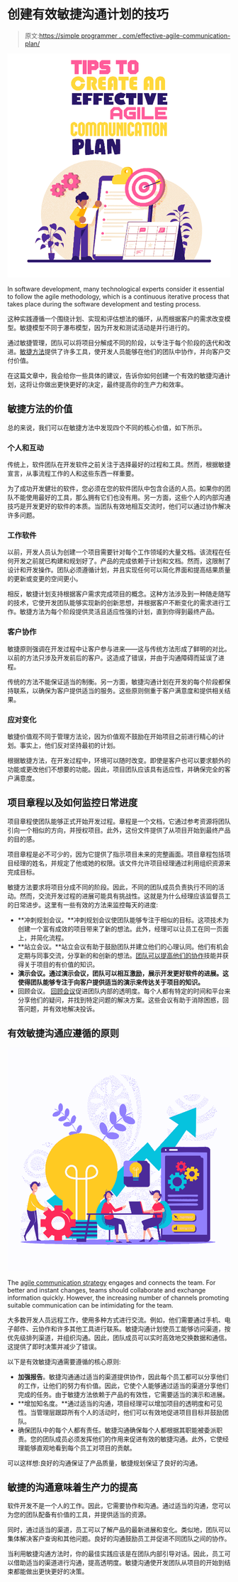 # 创建有效敏捷沟通计划的技巧

> 原文:[https://simple programmer . com/effective-agile-communication-plan/](https://simpleprogrammer.com/effective-agile-communication-plan/)

![effective agile communication plan](img/413ae71c464eb87329b04c50e44b7edd.png)

In software development, many technological experts consider it essential to follow the agile methodology, which is a continuous iterative process that takes place during the software development and testing process.

这种实践遵循一个围绕计划、实现和评估想法的循环，从而根据客户的需求改变模型。敏捷模型不同于瀑布模型，因为开发和测试活动是并行进行的。

通过敏捷管理，团队可以将项目分解成不同的阶段，以专注于每个阶段的迭代和改进。[敏捷方法](https://www.amazon.com/dp/163369870X/makithecompsi-20)提供了许多工具，使开发人员能够在他们的团队中协作，并向客户交付价值。

在这篇文章中，我会给你一些具体的建议，告诉你如何创建一个有效的敏捷沟通计划，这将让你做出更快更好的决定，最终提高你的生产力和效率。

## 敏捷方法的价值

总的来说，我们可以在敏捷方法中发现四个不同的核心价值，如下所示。

### 个人和互动

传统上，软件团队在开发软件之前关注于选择最好的过程和工具。然而，根据敏捷宣言，从事流程工作的人和这些东西一样重要。

为了成功开发健壮的软件，您必须在您的软件团队中包含合适的人员。如果你的团队不能使用最好的工具，那么拥有它们也没有用。另一方面，这些个人的内部沟通技巧是开发更好的软件的本质。当团队有效地相互交流时，他们可以通过协作解决许多问题。

### 工作软件

以前，开发人员认为创建一个项目需要针对每个工作领域的大量文档。该流程在任何开发之前就已构建和规划好了。产品的完成依赖于计划和文档。然而，这限制了设计和开发操作。团队必须遵循计划，并且实现任何可以简化界面和提高结果质量的更新或变更的空间更小。

相反，敏捷计划支持根据客户需求完成项目的概念。这种方法涉及到一种随走随写的技术，它使开发团队能够实现新的创新思想，并根据客户不断变化的需求进行工作。敏捷方法为每个阶段提供灵活且适应性强的计划，直到你得到最终产品。

### 客户协作

敏捷原则强调在开发过程中让客户参与进来——这与传统方法形成了鲜明的对比。以前的方法只涉及开发前后的客户。这造成了错误，并由于沟通障碍而延误了进程。

传统的方法不能保证适当的制衡。另一方面，敏捷沟通计划在开发的每个阶段都保持联系，以确保为客户提供适当的服务。这些原则侧重于客户满意度和提供相关结果。

### 应对变化

敏捷价值观不同于管理方法论，因为价值观不鼓励在开始项目之前进行精心的计划。事实上，他们反对坚持最初的计划。

根据敏捷方法，在开发过程中，环境可以随时改变。即使是客户也可以要求额外的功能或更改他们不想要的功能。因此，项目团队应该具有适应性，并确保完全的客户满意度。

## 项目章程以及如何监控日常进度

项目章程使团队能够正式开始开发过程。章程是一个文档，它通过参考资源将团队引向一个相似的方向，并授权项目。此外，这份文件提供了从项目开始到最终产品的目的感。

项目章程是必不可少的，因为它提供了指示项目未来的完整画面。项目章程包括项目经理的姓名，并规定了他或她的权限。该文件允许项目经理通过利用组织资源来完成目标。

敏捷方法要求将项目分成不同的阶段。因此，不同的团队成员负责执行不同的活动。然而，交流开发过程的进展可能具有挑战性。这就是为什么经理应该监督员工的日常进步。这里有一些有效的方法来监控每天的进度:

*   **冲刺规划会议。**冲刺规划会议使团队能够专注于相似的目标。这项技术为创建一个富有成效的项目带来了新的想法。此外，经理可以让员工在同一页面上，并简化流程。
*   **站立会议。**站立会议有助于鼓励团队并建立他们的心理认同。他们有机会定期与同事交流，分享新的和创新的想法。[团队可以提高他们的协作](https://www.amazon.com/dp/1492033510/makithecompsi-20)技能并获得关于项目的有价值的知识。
*   **演示会议。通过演示会议，团队可以相互激励，展示开发更好软件的进展。这使得团队能够专注于向客户提供适当的演示来传达关于项目的知识。**
*   回顾会议。 [回顾会议](https://creately.com/blog/diagrams/retrospective-meetings-online/)促进团队内部的透明度。每个人都有特定的时间和平台来分享他们的疑问，并找到特定问题的解决方案。这些会议有助于消除困惑，回答问题，并有效地解决投诉。

## 有效敏捷沟通应遵循的原则

![effective agile communication plan](img/76d94446fe98049f1eeb443e7bb44767.png)

The [agile communication strategy](https://simpleprogrammer.com/effective-communication-agile-teams/) engages and connects the team. For better and instant changes, teams should collaborate and exchange information quickly. However, the increasing number of channels promoting suitable communication can be intimidating for the team.

大多数开发人员远程工作，使用多种方式进行交流。例如，他们需要通过手机、电子邮件、云协作和许多其他工具进行联系。敏捷沟通计划使员工能够访问渠道，按优先级排列渠道，并组织沟通。因此，团队成员可以实时高效地交换数据和通信。这提供了即时决策并减少了错误。

以下是有效敏捷沟通需要遵循的核心原则:

*   **加强报告**。敏捷沟通通过适当的渠道提供协作，因此每个员工都可以分享他们的工作，让他们的努力有价值。因此，它使个人能够通过适当的渠道分享他们完成的任务。由于敏捷方法依赖于产品的有效性，它需要适当的演示和进展。
*   **增加知名度。**通过适当的沟通，项目经理可以增加项目的透明度和可见性。当管理层跟踪所有个人的活动时，他们可以有效地促进项目目标并鼓励团队。
*   确保团队中的每个人都有责任。敏捷沟通确保每个人都根据其职能被委派职责。您的团队成员必须发挥他们的作用来促进有效的敏捷沟通。此外，它使经理能够直观地看到每个员工对项目的贡献。

可以这样想:良好的沟通保证了产品质量，敏捷规划保证了良好的沟通。

## 敏捷的沟通意味着生产力的提高

软件开发不是一个人的工作。因此，它需要协作和沟通。通过适当的沟通，您可以为您的团队配备有价值的工具，并提供适当的资源。

同时，通过适当的渠道，员工可以了解产品的最新进展和变化。类似地，团队可以集体解决客户查询和其他问题。良好的沟通鼓励员工并促进不同团队之间的协作。

当利用敏捷沟通方法时，你的最佳实践应该是在团队内部引导对话。因此，员工可以借助适当的渠道进行沟通，提高透明度。敏捷沟通使开发团队从项目的开始到结束都能做出更快更好的决策。